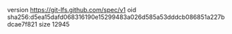 version https://git-lfs.github.com/spec/v1
oid sha256:d5ea15dafd068316190e15299483a026d585a53dddcb086851a227bdcae7f821
size 12945
